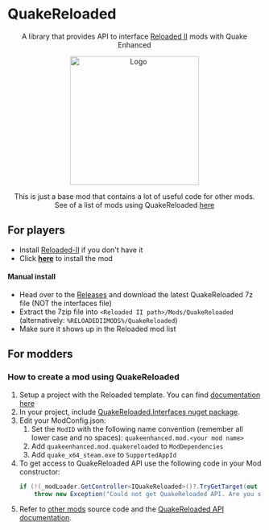 # QuakeReloaded
<p align="center">A library that provides API to interface <a href="https://github.com/Reloaded-Project/Reloaded-II">Reloaded II</a> mods with Quake Enhanced</p>
<p align="center">
  <img width="256" height="256" alt="Logo" src="https://github.com/jpiolho/QuakeReloaded/blob/main/QuakeReloaded/Preview.png">
</p>

<p align="center">This is just a base mod that contains a lot of useful code for other mods. See of a list of mods using QuakeReloaded <a href="https://jpiolho.github.io/QuakeReloaded/mods.html">here</a></p>

## For players
* Install [Reloaded-II](https://github.com/Reloaded-Project/Reloaded-II) if you don't have it
* Click <a href="https://jpiolho.github.io/QuakeReloaded/installmod.html?username=jpiolho&repo=QuakeReloaded&file=QuakeReloaded1.0.0.7z" target="_blank">**here**</a> to install the mod

#### Manual install
* Head over to the [Releases](https://github.com/jpiolho/QuakeReloaded/releases) and download the latest QuakeReloaded 7z file (NOT the interfaces file)
* Extract the 7zip file into `<Reloaded II path>/Mods/QuakeReloaded` (alternatively: `%RELOADEDIIMODS%/QuakeReloaded`)
* Make sure it shows up in the Reloaded mod list

## For modders

### How to create a mod using QuakeReloaded
1. Setup a project with the Reloaded template. You can find [documentation here](https://reloaded-project.github.io/Reloaded-II/DevelopmentEnvironmentSetup/)
2. In your project, include [QuakeReloaded.Interfaces nuget package](https://www.nuget.org/packages/QuakeReloaded.Interfaces).
3. Edit your ModConfig.json:
   1. Set the `ModID` with the following name convention (remember all lower case and no spaces): `quakeenhanced.mod.<your mod name>`
   2. Add `quakeenhanced.mod.quakereloaded` to `ModDependencies`
   3. Add `quake_x64_steam.exe` to `SupportedAppId`
4. To get access to QuakeReloaded API use the following code in your Mod constructor:
   ```csharp
   if (!(_modLoader.GetController<IQuakeReloaded>()?.TryGetTarget(out var qreloaded) ?? false))
       throw new Exception("Could not get QuakeReloaded API. Are you sure QuakeReloaded is installed & loaded before this mod?");
   ```
5. Refer to [other mods](https://jpiolho.github.io/QuakeReloaded/mods.html) source code and the [QuakeReloaded API documentation](https://jpiolho.github.io/QuakeReloaded/api.html).
